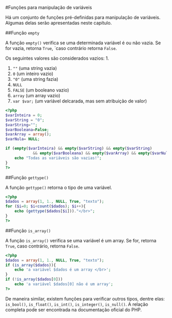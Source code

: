 #Funções para manipulação de variáveis

Há um conjunto de funções pré-definidas para manipulação de variáveis. Algumas delas serão apresentadas neste capítulo. 

##Função `empty`

A função `empty()` verifica se uma determinada variável é ou não vazia. Se for vazia, retorna `True`, ´caso contrário retorna `False`.

Os seguintes valores são considerados vazios: 1.
1. `""` (uma string vazia)
2. `0` (um inteiro vazio)
3. `"0"` (uma string fazia)
4. `NULL` 
5. `FALSE` (um booleano vazio)
6. `array` (um array vazio)
7. `var $var;` (um variável delcarada, mas sem atribuição de valor)

```php
<?php
$varInteira = 0;
$varString = "0";
$varString="";
$varBooleana=False;
$varArray = array();
$varNula= NULL;

if (empty($varInteira) && empty($varString) && empty($varString)
            && empty($varBooleana) && empty($varArray) && empty($varNula)){
    echo "Todas as variáveis são vazias!";
}
?>
```

##Função `gettype()`

A função `gettype()` retorna o tipo de uma variável.

```php
<?php
$dados = array(1, 1., NULL, True, "texto");
for ($i=0; $i<count($dados); $i++){
    echo (gettype($dados[$i]))."</br>";
}
?>
```
##Função `is_array()`

A função `is_array()` verifica se uma variável é um array. Se for, retorna `True`, caso contrário, retorna `False`.

```php
<?php
$dados = array(1, 1., NULL, True, "texto");
if (is_array($dados)){
    echo 'a variável $dados é um array </br>';
}
if (!is_array($dados[0]))
    echo 'a variável $dados[0] não é um array';
?>
```
De maneira similar, existem funções para verificar outros tipos, dentre elas: `is_bool()`, `is_float()`, `is_int()`, `is_integer()`, `is_null()`. A relação completa pode ser encontrada na documentação oficial do PHP. 